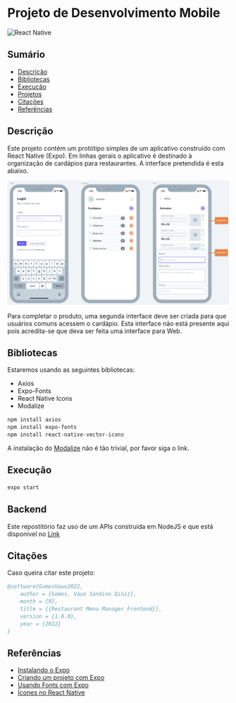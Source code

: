 # Projeto de Desenvolvimento Mobile

![React Native](https://img.shields.io/badge/react_native-%2320232a.svg?style=for-the-badge&logo=react&logoColor=%2361DAFB)

## Sumário

- [Descrição](#descrição)
- [Bibliotecas](#bibliotecas)
- [Execução](#execução)
- [Projetos](#releases)
- [Citações](#citações)
- [Referências](#referências)

## Descrição

Este projeto contém um protótipo simples de um aplicativo construído com React Native (Expo). Em linhas gerais o aplicativo é destinado à organização de cardápios para restaurantes. A interface pretendida é esta abaixo.

![img](./assets/imgs/template/wireframe.png)

Para completar o produto, uma segunda interface deve ser criada para que usuários comuns acessem o cardápio. Esta interface não está presente aqui pois acredita-se que deva ser feita uma interface para Web.

## Bibliotecas

Estaremos usando as seguintes bibliotecas:

- Axios
- Expo-Fonts
- React Native Icons
- Modalize

```sh
npm install axios
npm install expo-fonts
npm install react-native-vector-icons
```

A instalação do [Modalize](https://jeremybarbet.github.io/react-native-modalize/#/INSTALLATION) não é tão trivial, por favor siga o link.

## Execução

```sh
expo start
```

## Backend

Este repostitório faz uso de um APIs construída em NodeJS e que está disponível no [Link](https://github.com/vauxgomes/restaurant-menu-management-backend)

## Citações

Caso queira citar este projeto:

```bibtex
@software{GomesVaux2022,
    author = {Gomes, Vaux Sandino Diniz},
    month = {9},
    title = {{Restaurant Menu Manager Frontend}},
    version = {1.0.0},
    year = {2022}
}
```

## Referências
- [Instalando o Expo](https://docs.expo.dev/get-started/installation/)
- [Criando um projeto com Expo](https://docs.expo.dev/get-started/create-a-new-app/)
- [Usando Fonts com Expo](https://docs.expo.dev/guides/using-custom-fonts/)
- [Ícones no React Native](https://developerplus.com.br/como-usar-icones-com-react-native-vector-icons-no-react-native/)
